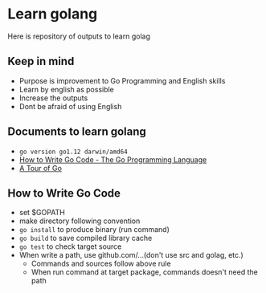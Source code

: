 # Learn golang

Here is repository of outputs to learn golag

## Keep in mind

* Purpose is improvement to Go Programming and English skills
* Learn by english as possible
* Increase the outputs
* Dont be afraid of using English

## Documents to learn golang

* `go version go1.12 darwin/amd64`
* [How to Write Go Code - The Go Programming Language](https://golang.org/doc/code.html)
* [A Tour of Go](https://tour.golang.org/welcome/1)

## How to Write Go Code

* set $GOPATH
* make directory following convention
* `go install` to produce binary (run command)
* `go build` to save compiled library cache
* `go test` to check target source
* When write a path, use github.com/...(don't use src and golag, etc.)
  * Commands and sources follow above rule
  * When run command at target package, commands doesn't need the path
